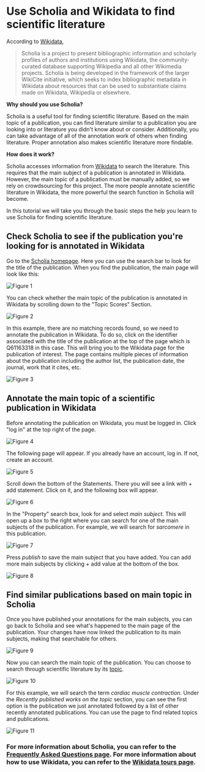 # Use Scholia and Wikidata to find scientific literature
<script type="application/ld+json">
  {
    "@context":"http://schema.org/",
    "@type":"CreativeWork",
    "name":"Use Scholia and Wikidata to find scientific literature"
    "keywords":"Scholia, literature", 
    "url":"https://laurendupuis.github.io/Scholia_tutorial/"
  }
</script>

According to [Wikidata](https://www.wikidata.org/wiki/Wikidata:Scholia), 
> Scholia is a project to present bibliographic information and scholarly profiles of authors and institutions using Wikidata, the community-curated database supporting Wikipedia and all other Wikimedia projects. Scholia is being developed in the framework of the larger WikiCite initiative, which seeks to index bibliographic metadata in Wikidata about resources that can be used to substantiate claims made on Wikidata, Wikipedia or elsewhere. 

**Why should you use Scholia?**

Scholia is a useful tool for finding scientific literature. Based on the main topic of a publication, you can find literature similar to a publication you are looking into or literature you didn't know about or consider. Additionally, you can take advantage of all of the annotation work of others when finding literature. Proper annotation also makes scientific literature more findable.

**How does it work?**

Scholia accesses information from [Wikidata](https://www.wikidata.org/wiki/Wikidata:Main_Page) to search the literature. This requires that the main subject of a publication is annotated in Wikidata. However, the main topic of a publication must be manually added, so we rely on crowdsourcing for this project. The more people annotate scientific literature in Wikidata, the more powerful the search function in Scholia will become. 

In this tutorial we will take you through the basic steps the help you learn to use Scholia for finding scientific literature. 

## Check Scholia to see if the publication you're looking for is annotated in Wikidata
Go to the [Scholia homepage](https://tools.wmflabs.org/scholia/). Here you can use the search bar to look for the title of the publication. When you find the publication, the main page will look like this:

![Figure 1](Images/Scholia_1.PNG)

You can check whether the main topic of the publication is annotated in Wikidata by scrolling down to the "Topic Scores" Section.

![Figure 2](Images/Scholia_2.PNG)

In this example, there are no matching records found, so we need to annotate the publication in Wikidata. To do so, click on the identifier associated with the title of the publication at the top of the page which is Q61163318 in this case. This will bring you to the Wikidata page for the publication of interest. The page contains multiple pieces of information about the publication including the author list, the publication date, the journal, work that it cites, etc.

![Figure 3](Images/Wikidata_3.PNG)

## Annotate the main topic of a scientific publication in Wikidata
Before annotating the publication on Wikidata, you must be logged in. Click "log in" at the top right of the page.

![Figure 4](Images/Wikidata_1.PNG)

The following page will appear. If you already have an account, log in. If not, create an account.

![Figure 5](Images/Wikidata_2.PNG)

Scroll down the bottom of the Statements. There you will see a link with + add statement. Click on it, and the following box will appear.

![Figure 6](Images/Wikidata_4.PNG)

In the "Property" search box, look for and select *main subject*. This will open up a box to the right where you can search for one of the main subjects of the publication. For example, we will search for *sarcomere* in this publication.

![Figure 7](Images/Wikidata_5.PNG)

Press *publish* to save the main subject that you have added. You can add more main subjects by clicking + add value at the bottom of the box.

![Figure 8](Images/Wikidata_6.PNG)

## Find similar publications based on main topic in Scholia
Once you have published your annotations for the main subjects, you can go back to Scholia and see what's happened to the main page of the publication. Your changes have now linked the publication to its main subjects, making that searchable for others.

![Figure 9](Images/Scholia_3.PNG)

Now you can search the main topic of the publication. You can choose to search through scientific literature by its [topic](https://tools.wmflabs.org/scholia/topic/). 

![Figure 10](Images/Scholia_4.PNG)

For this example, we will search the term *cardiac muscle contraction*. Under the *Recently published works on the topic* section, you can see the first option is the publication we just annotated followed by a list of other recently annotated publications. You can use the page to find related topics and publications.

![Figure 11](Images/Scholia_5.PNG)

### For more information about Scholia, you can refer to the [Frequently Asked Questions page](https://tools.wmflabs.org/scholia/faq). For more information about how to use Wikidata, you can refer to the [Wikidata tours page](https://www.wikidata.org/wiki/Wikidata:Tours). 


